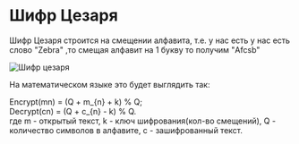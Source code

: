# Шифр Цезаря

Шифр Цезаря строится на смещении алфавита, т.е. у нас есть у нас есть слово "Zebra" ,то смещая алфавит на 1 букву то получим "Afcsb" 

![Шифр цезаря](http://old.msun.ru/Vector/Klub-IGRA/Zezap%20Vinedg.files/image002.jpg)

На математическом языке это будет выглядить так:

Encrypt(mn) = (Q + m_{n} + k) % Q;\
Decrypt(cn) = (Q + c_{n} - k) % Q.\
где m - открытый текст, k - ключ шифрования(кол-во смещений), Q - количество символов в алфавите, c - зашифрованный текст.
